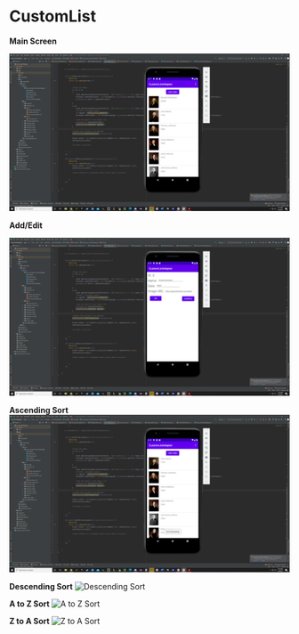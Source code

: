 # CustomList


**Main Screen**

![Main Screen](CustomList%20base%20Screen.png)


**Add/Edit**

![Add/Edit Screen](CustomList%20AddEdit%20Screen.png)


**Ascending Sort**
![Ascending Sort](CustomList%20Ascending%20sort.png)

**Descending Sort**
![Descending Sort]()

**A to Z Sort**
![A to Z Sort]()

**Z to A Sort**
![Z to A Sort]()

